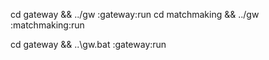 cd gateway && ../gw :gateway:run
cd matchmaking && ../gw :matchmaking:run

cd gateway && ..\gw.bat :gateway:run